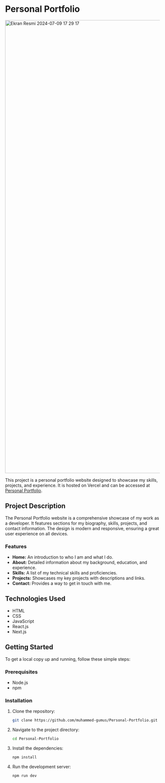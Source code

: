 # Personal Portfolio
<img width="1470" alt="Ekran Resmi 2024-07-09 17 29 17" src="https://github.com/muhammed-gumus/Personal-Portfolio/assets/86381278/527a3ab3-1626-4249-b6f1-a36da6685087">

This project is a personal portfolio website designed to showcase my skills, projects, and experience. It is hosted on Vercel and can be accessed at [Personal Portfolio](https://personal-portfolio-muhammed-gumus.vercel.app/).

## Project Description

The Personal Portfolio website is a comprehensive showcase of my work as a developer. It features sections for my biography, skills, projects, and contact information. The design is modern and responsive, ensuring a great user experience on all devices.

### Features

- **Home:** An introduction to who I am and what I do.
- **About:** Detailed information about my background, education, and experience.
- **Skills:** A list of my technical skills and proficiencies.
- **Projects:** Showcases my key projects with descriptions and links.
- **Contact:** Provides a way to get in touch with me.

## Technologies Used

- HTML
- CSS
- JavaScript
- React.js
- Next.js

## Getting Started

To get a local copy up and running, follow these simple steps:

### Prerequisites

- Node.js
- npm

### Installation

1. Clone the repository:
   ```sh
   git clone https://github.com/muhammed-gumus/Personal-Portfolio.git
2. Navigate to the project directory:
   ```sh
   cd Personal-Portfolio
3. Install the dependencies:
   ```sh
   npm install  
4. Run the development server:
   ```sh
   npm run dev
